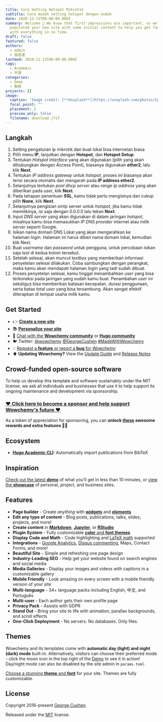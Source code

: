 ```yaml
---
title: Cara Setting Hotspot Mikrotik
subtitle: Cara mudah setting hotspot dengan mudah
date: 2020-12-13T00:00:00.000Z
summary: Welcome 👋 We know that first impressions are important, so we've
  populated your new site with some initial content to help you get familiar
  with everything in no time.
draft: false
featured: false
authors:
  - admin
  - 吳恩達
lastmod: 2020-12-13T00:00:00.000Z
tags:
  - Academic
  - 开源
categories:
  - Demo
  - 教程
projects: []
image:
  caption: "Image credit: [**Unsplash**](https://unsplash.com/photos/CpkOjOcXdUY)"
  focal_point: ""
  placement: 2
  preview_only: false
  filename: download.jfif
---
```

## Langkah

1. Setting pengaturan ip mikrotik dan buat lokal bisa internetan biasa
2. Pilih menu **IP**, lanjutkan dengan **Hotspot**, dan **Hotspot Setup**.
3. Tentukan *Hotspot Interface* yang akan digunakan (pilih yang akan dihubungkan dengan Access Point), biasanya digunakan **ether2**, lalu klik **Next**.
4. Tentukan *IP address gateway* untuk *hotspot*, proses ini biasanya akan terisi secara otomatis dan mengarah pada **IP address ether2**.
5. Selanjutnya tentukan *pool dhcp server* atau *range ip address* yang akan diberikan pada *user*, klik **Next**.
6. Pada tahapan penentuan **SSL**, kamu tidak perlu mengisinya dan cukup pilih **None**, klik **Next**.
7. Selanjutnya pengisian smtp server untuk *hotspot*, jika kamu tidak memilikinya, isi saja dengan 0.0.0.0 lalu tekan **Next**.
8. Input *DNS server* yang akan digunakan di dalam jaringan *hotspot*, misalnya kamu bisa memasukkan *IP DNS* *provider* internet atau milik server seperti Google.
9. Isikan nama domain DNS Lokal yang akan mengarahkan ke halaman *login.* Halaman ini harus diberi nama domain lokal, kemudian klik Next.
10. Buat *username* dan *password* untuk pengguna, untuk percobaan isikan saja *test* di kedua kolom tersebut.
11. Setelah selesai, akan muncul *textbox* yang memberikan informasi penyetelan selesai dilakukan. Coba sambungkan dengan perangkat, maka kamu akan mendapati halaman *login* yang tadi sudah dibuat.
12. Proses penyetelan selesai, kamu tinggal menambahkan *user* yang bisa terkoneksi pada jaringan yang sudah kamu buat. Penambahan *user* ini sekaligus bisa memberikan batasan kecepatan, durasi penggunaan, serta batas total *user* yang bisa tersambung. Akan sangat efektif diterapkan di tempat usaha milik kamu.

<!--EndFragment-->

## Get Started

* 👉 **[Create a new site](https://wowchemy.com/templates/)**
* 📚 **[Personalize your site](https://wowchemy.com/docs/)**
* 💬 [Chat with the **Wowchemy community**](https://discord.gg/z8wNYzb) or **[Hugo community](https://discourse.gohugo.io)**
* 🐦 Twitter: [@wowchemy](https://twitter.com/wowchemy) [@GeorgeCushen](https://twitter.com/GeorgeCushen) [\#MadeWithWowchemy](https://twitter.com/search?q=(%23MadeWithWowchemy%20OR%20%23MadeWithAcademic)&src=typed_query)
* 💡 [Request a **feature** or report a **bug** for *Wowchemy*](https://github.com/wowchemy/wowchemy-hugo-modules/issues)
* ⬆️ **Updating Wowchemy?** View the [Update Guide](https://wowchemy.com/docs/guide/update/) and [Release Notes](https://wowchemy.com/updates/)

## Crowd-funded open-source software

To help us develop this template and software sustainably under the MIT license, we ask all individuals and businesses that use it to help support its ongoing maintenance and development via sponsorship.

### [❤️ Click here to become a sponsor and help support Wowchemy's future ❤️](https://wowchemy.com/plans/)

As a token of appreciation for sponsoring, you can **unlock [these](https://wowchemy.com/plans/) awesome rewards and extra features 🦄✨**

## Ecosystem

* **[Hugo Academic CLI](https://github.com/wowchemy/hugo-academic-cli):** Automatically import publications from BibTeX

## Inspiration

[Check out the latest **demo**](https://academic-demo.netlify.com/) of what you'll get in less than 10 minutes, or [view the **showcase**](https://wowchemy.com/user-stories/) of personal, project, and business sites.

## Features

* **Page builder** - Create *anything* with **[widgets](https://wowchemy.com/docs/page-builder/)** and **[elements](https://wowchemy.com/docs/writing-markdown-latex/)**
* **Edit any type of content** - Blog posts, publications, talks, slides, projects, and more!
* **Create content** in **[Markdown](https://wowchemy.com/docs/writing-markdown-latex/)**, **[Jupyter](https://wowchemy.com/docs/import/jupyter/)**, or **[RStudio](https://wowchemy.com/docs/install-locally/)**
* **Plugin System** - Fully customizable [**color** and **font themes**](https://wowchemy.com/docs/customization/)
* **Display Code and Math** - Code highlighting and [LaTeX math](https://en.wikibooks.org/wiki/LaTeX/Mathematics) supported
* **Integrations** - [Google Analytics](https://analytics.google.com), [Disqus commenting](https://disqus.com), Maps, Contact Forms, and more!
* **Beautiful Site** - Simple and refreshing one page design
* **Industry-Leading SEO** - Help get your website found on search engines and social media
* **Media Galleries** - Display your images and videos with captions in a customizable gallery
* **Mobile Friendly** - Look amazing on every screen with a mobile friendly version of your site
* **Multi-language** - 34+ language packs including English, 中文, and Português
* **Multi-user** - Each author gets their own profile page
* **Privacy Pack** - Assists with GDPR
* **Stand Out** - Bring your site to life with animation, parallax backgrounds, and scroll effects
* **One-Click Deployment** - No servers. No databases. Only files.

## Themes

Wowchemy and its templates come with **automatic day (light) and night (dark) mode** built-in. Alternatively, visitors can choose their preferred mode - click the moon icon in the top right of the [Demo](https://academic-demo.netlify.com/) to see it in action! Day/night mode can also be disabled by the site admin in `params.toml`.

[Choose a stunning **theme** and **font**](https://wowchemy.com/docs/customization) for your site. Themes are fully customizable.

## License

Copyright 2016-present [George Cushen](https://georgecushen.com).

Released under the [MIT](https://github.com/wowchemy/wowchemy-hugo-modules/blob/master/LICENSE.md) license.
